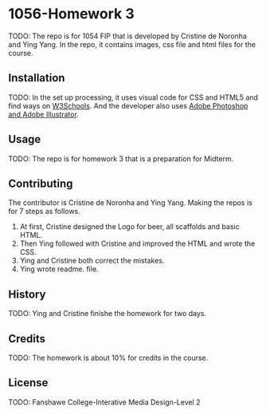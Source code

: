 # 1056-Homework 3

TODO: The repo is for 1054 FIP that is developed by Cristine de Noronha and Ying Yang. In the repo, it contains images, css file and html files for the course.

## Installation
TODO: In the set up processing, it uses visual code for CSS and HTML5 and find ways on [W3Schools](https://www.w3schools.com/). 
And the developer also uses [Adobe Photoshop and Adobe Illustrator](https://www.adobe.com/ca_fr/).

## Usage
TODO: The repo is for homework 3 that is a preparation for Midterm.

## Contributing
The contributor is Cristine de Noronha and Ying Yang. Making the repos is for 7 steps as follows.

1. At first, Cristine designed the Logo for beer, all scaffolds and basic HTML.
2. Then Ying followed with Cristine and improved the HTML and wrote the CSS.
3. Ying and Cristine both correct the mistakes.
4. Ying wrote readme. file.

## History
TODO: Ying and Cristine finishe the homework for two days.

## Credits
TODO: The homework is about 10% for credits in the  course.

## License
TODO: Fanshawe College-Interative Media Design-Level 2 
